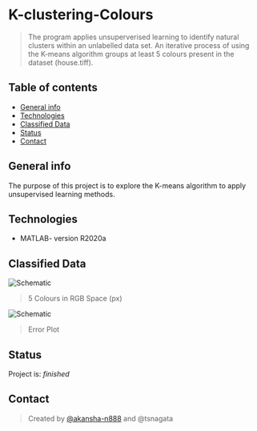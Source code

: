 # K-clustering-Colours
> The program applies unsuperverised learning to identify natural clusters within an unlabelled data set. An iterative process of using the K-means algorithm groups at least 5 colours present in the dataset (house.tiff).

## Table of contents
* [General info](#general-info)
* [Technologies](#technologies)
* [Classified Data](#classified-data)
* [Status](#status)
* [Contact](#contact)


## General info
The purpose of this project is to explore the K-means algorithm to apply unsupervised learning methods. 

## Technologies
* MATLAB- version R2020a

## Classified Data
![Schematic](Images/db.PNG)
> 5 Colours in RGB Space (px)

![Schematic](Images/table.PNG)
> Error Plot

## Status
Project is: _finished_

## Contact
> Created by [@akansha-n888](https://www.linkedin.com/in/akansha-nagar/) and @tsnagata
